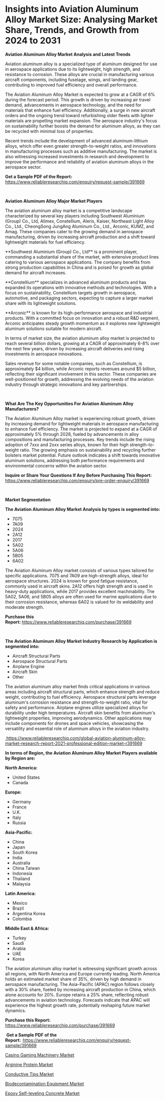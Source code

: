 <p><h1>Insights into Aviation Aluminum Alloy Market Size: Analysing Market Share, Trends, and Growth from 2024 to 2031</h1></p><p><strong>Aviation Aluminum Alloy Market Analysis and Latest Trends</strong></p>
<p><p>Aviation aluminum alloy is a specialized type of aluminum designed for use in aerospace applications due to its lightweight, high strength, and resistance to corrosion. These alloys are crucial in manufacturing various aircraft components, including fuselage, wings, and landing gear, contributing to improved fuel efficiency and overall performance.</p><p>The Aviation Aluminum Alloy Market is expected to grow at a CAGR of 6% during the forecast period. This growth is driven by increasing air travel demand, advancements in aerospace technology, and the need for materials that enhance fuel efficiency. Additionally, a surge in new aircraft orders and the ongoing trend toward refurbishing older fleets with lighter materials are propelling market expansion. The aerospace industry's focus on sustainability further boosts the demand for aluminum alloys, as they can be recycled with minimal loss of properties. </p><p>Recent trends include the development of advanced aluminum-lithium alloys, which offer even greater strength-to-weight ratios, and innovations in manufacturing processes such as additive manufacturing. The market is also witnessing increased investments in research and development to improve the performance and reliability of aviation aluminum alloys in the aerospace sector.</p></p>
<p><strong>Get a Sample PDF of the Report:&nbsp;</strong> <a href="https://www.reliableresearchiq.com/enquiry/request-sample/391669?utm_campaign=104&utm_medium=2&utm_source=Github&utm_content=ia&utm_term=26102024&utm_id=aviation-aluminum-alloy">https://www.reliableresearchiq.com/enquiry/request-sample/391669</a></p>
<p>&nbsp;</p>
<p><strong>Aviation Aluminum Alloy Major Market Players</strong></p>
<p><p>The aviation aluminum alloy market is a competitive landscape characterized by several key players including Southwest Aluminium (Group) Co., Ltd, Alimex, Constellium, Aleris, Kaiser, Northeast Light Alloy Co., Ltd., CheongSong JungAng Aluminum Co., Ltd., Arconic, KUMZ, and Amag. These companies cater to the growing demand in aerospace manufacturing, driven by increasing aircraft production and a shift toward lightweight materials for fuel efficiency.</p><p>**Southwest Aluminium (Group) Co., Ltd** is a prominent player, commanding a substantial share of the market, with extensive product lines catering to various aerospace applications. The company benefits from strong production capabilities in China and is poised for growth as global demand for aircraft increases.</p><p>**Constellium** specializes in advanced aluminum products and has expanded its operations with innovative methods and technologies. With a focus on sustainability, Constellium targets growth in aerospace, automotive, and packaging sectors, expecting to capture a larger market share with its lightweight solutions.</p><p>**Arconic** is known for its high-performance aerospace and industrial products. With a committed focus on innovation and a robust R&D segment, Arconic anticipates steady growth momentum as it explores new lightweight aluminum solutions suitable for modern aircraft.</p><p>In terms of market size, the aviation aluminum alloy market is projected to reach several billion dollars, growing at a CAGR of approximately 6-8% over the next few years, driven by increasing aircraft deliveries and rising investments in aerospace innovations. </p><p>Sales revenue for some notable companies, such as Constellium, is approximately $4 billion, while Arconic reports revenues around $5 billion, reflecting their significant involvement in this sector. These companies are well-positioned for growth, addressing the evolving needs of the aviation industry through strategic innovations and key partnerships.</p></p>
<p>&nbsp;</p>
<p><strong>What Are The Key Opportunities For Aviation Aluminum Alloy Manufacturers?</strong></p>
<p><p>The Aviation Aluminum Alloy market is experiencing robust growth, driven by increasing demand for lightweight materials in aerospace manufacturing to enhance fuel efficiency.  The market is projected to expand at a CAGR of approximately 5% through 2028, fueled by advancements in alloy compositions and manufacturing processes. Key trends include the rising adoption of 7xxx and 2xxx series alloys, known for their high strength-to-weight ratio. The growing emphasis on sustainability and recycling further bolsters market potential. Future outlook indicates a shift towards innovative aluminum solutions, addressing both performance requirements and environmental concerns within the aviation sector.</p></p>
<p><strong>Inquire or Share Your Questions If Any Before Purchasing This Report:</strong> <a href="https://www.reliableresearchiq.com/enquiry/pre-order-enquiry/391669?utm_campaign=104&utm_medium=2&utm_source=Github&utm_content=ia&utm_term=26102024&utm_id=aviation-aluminum-alloy">https://www.reliableresearchiq.com/enquiry/pre-order-enquiry/391669</a></p>
<p>&nbsp;</p>
<p><strong>Market Segmentation</strong></p>
<p><strong>The Aviation Aluminum Alloy Market Analysis by types is segmented into:</strong></p>
<p><ul><li>7075</li><li>7A09</li><li>2024</li><li>2A12</li><li>2017</li><li>5A02</li><li>5A06</li><li>5B05</li><li>6A02</li></ul></p>
<p><p>The Aviation Aluminum Alloy market consists of various types tailored for specific applications. 7075 and 7A09 are high-strength alloys, ideal for aerospace structures. 2024 is known for good fatigue resistance, commonly used in aircraft skins. 2A12 offers high strength and is used in heavy-duty applications, while 2017 provides excellent machinability. The 5A02, 5A06, and 5B05 alloys are often used for marine applications due to their corrosion resistance, whereas 6A02 is valued for its weldability and moderate strength.</p></p>
<p><strong>Purchase this Report:&nbsp;</strong><a href="https://www.reliableresearchiq.com/purchase/391669?utm_campaign=104&utm_medium=2&utm_source=Github&utm_content=ia&utm_term=26102024&utm_id=aviation-aluminum-alloy">https://www.reliableresearchiq.com/purchase/391669</a></p>
<p>&nbsp;</p>
<p><strong>The Aviation Aluminum Alloy Market Industry Research by Application is segmented into:</strong></p>
<p><ul><li>Aircraft Structural Parts</li><li>Aerospace Structural Parts</li><li>Airplane Engine</li><li>Aircraft Skin</li><li>Other</li></ul></p>
<p><p>The aviation aluminum alloy market finds critical applications in various areas including aircraft structural parts, which enhance strength and reduce weight, contributing to fuel efficiency. Aerospace structural parts leverage aluminum's corrosion resistance and strength-to-weight ratio, vital for safety and performance. Airplane engines utilize specialized alloys for durability under high temperatures. Aircraft skin benefits from aluminum's lightweight properties, improving aerodynamics. Other applications may include components for drones and space vehicles, showcasing the versatility and essential role of aluminum alloys in the aviation industry.</p></p>
<p><a href="https://www.reliableresearchiq.com/global-aviation-aluminum-alloy-market-research-report-2021-professional-edition-market-r391669?utm_campaign=104&utm_medium=2&utm_source=Github&utm_content=ia&utm_term=26102024&utm_id=aviation-aluminum-alloy">&nbsp;https://www.reliableresearchiq.com/global-aviation-aluminum-alloy-market-research-report-2021-professional-edition-market-r391669</a></p>
<p><strong>In terms of Region, the Aviation Aluminum Alloy Market Players available by Region are:</strong></p>
<p>
    <p> <strong> North America: </strong>
        <ul>
            <li>United States</li>
            <li>Canada</li>
        </ul>
        </p> 
    <p> <strong> Europe: </strong>
        <ul>
            <li>Germany</li>
            <li>France</li>
            <li>U.K.</li>
            <li>Italy</li>
            <li>Russia</li>
        </ul>
        </p> 
    <p> <strong> Asia-Pacific: </strong>
        <ul>
            <li>China</li>
            <li>Japan</li>
            <li>South Korea</li>
            <li>India</li>
            <li>Australia</li>
            <li>China Taiwan</li>
            <li>Indonesia</li>
            <li>Thailand</li>
            <li>Malaysia</li>
        </ul>
        </p> 
    <p> <strong> Latin America: </strong>
        <ul>
            <li>Mexico</li>
            <li>Brazil</li>
            <li>Argentina Korea</li>
            <li>Colombia</li>
        </ul>
        </p> 
    <p> <strong> Middle East & Africa: </strong>
        <ul>
            <li>Turkey</li>
            <li>Saudi</li>
            <li>Arabia</li>
            <li>UAE</li>
            <li>Korea</li>
        </ul>
    </p>
    </p>
<p><p>The aviation aluminum alloy market is witnessing significant growth across all regions, with North America and Europe currently leading. North America holds an estimated market share of 35%, driven by high demand in aerospace manufacturing. The Asia-Pacific (APAC) region follows closely with a 30% share, fueled by increasing aircraft production in China, which alone accounts for 20%. Europe retains a 25% share, reflecting robust advancements in aviation technology. Forecasts indicate that APAC will experience the highest growth rate, potentially reshaping future market dynamics.</p></p>
<p><strong>Purchase this Report: </strong><a href="https://www.reliableresearchiq.com/purchase/391669?utm_campaign=104&utm_medium=2&utm_source=Github&utm_content=ia&utm_term=26102024&utm_id=aviation-aluminum-alloy">https://www.reliableresearchiq.com/purchase/391669</a></p>
<p>&nbsp;<strong>Get a Sample PDF of the Report:&nbsp;&nbsp;</strong><a href="https://www.reliableresearchiq.com/enquiry/request-sample/391669?utm_campaign=104&utm_medium=2&utm_source=Github&utm_content=ia&utm_term=26102024&utm_id=aviation-aluminum-alloy">https://www.reliableresearchiq.com/enquiry/request-sample/391669</a></p>
<p><strong></strong></p>
<p><p><a href="https://www.linkedin.com/pulse/casino-gaming-machinery-market-trends-growth-outlook-2024--kjc3c?utm_campaign=104&utm_medium=2&utm_source=Github&utm_content=ia&utm_term=26102024&utm_id=aviation-aluminum-alloy">Casino Gaming Machinery Market</a></p><p><a href="https://github.com/rozh43oreder/Market-Research-Report-List-1/blob/main/arginine-protein-market.md?utm_campaign=104&utm_medium=2&utm_source=Github&utm_content=ia&utm_term=26102024&utm_id=aviation-aluminum-alloy">Arginine Protein Market</a></p><p><a href="https://issuu.com/reportprime-2/docs/conductive-tips-market-size-2030.pp_290c9819149ae2?utm_campaign=104&utm_medium=2&utm_source=Github&utm_content=ia&utm_term=26102024&utm_id=aviation-aluminum-alloy">Conductive Tips Market</a></p><p><a href="https://www.linkedin.com/pulse/biodecontamination-equipment-market-trends-growth-outlook-2024-ovx2c?utm_campaign=104&utm_medium=2&utm_source=Github&utm_content=ia&utm_term=26102024&utm_id=aviation-aluminum-alloy">Biodecontamination Equipment Market</a></p><p><a href="https://github.com/halkoitweden3/Market-Research-Report-List-1/blob/main/epoxy-self-leveling-concrete-market.md?utm_campaign=104&utm_medium=2&utm_source=Github&utm_content=ia&utm_term=26102024&utm_id=aviation-aluminum-alloy">Epoxy Self-leveling Concrete Market</a></p></p>